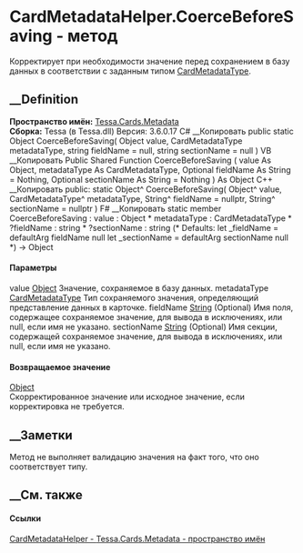 # CardMetadataHelper.CoerceBeforeSaving - метод
Корректирует при необходимости значение перед сохранением в базу данных в
соответствии с заданным типом
[CardMetadataType](T_Tessa_Cards_Metadata_CardMetadataType.htm).
## __Definition
 **Пространство имён:** [Tessa.Cards.Metadata](N_Tessa_Cards_Metadata.htm)  
 **Сборка:** Tessa (в Tessa.dll) Версия: 3.6.0.17
C# __Копировать
     public static Object CoerceBeforeSaving(
    	Object value,
    	CardMetadataType metadataType,
    	string fieldName = null,
    	string sectionName = null
    )
VB __Копировать
     Public Shared Function CoerceBeforeSaving ( 
    	value As Object,
    	metadataType As CardMetadataType,
    	Optional fieldName As String = Nothing,
    	Optional sectionName As String = Nothing
    ) As Object
C++ __Копировать
     public:
    static Object^ CoerceBeforeSaving(
    	Object^ value, 
    	CardMetadataType^ metadataType, 
    	String^ fieldName = nullptr, 
    	String^ sectionName = nullptr
    )
F# __Копировать
     static member CoerceBeforeSaving : 
            value : Object * 
            metadataType : CardMetadataType * 
            ?fieldName : string * 
            ?sectionName : string 
    (* Defaults:
            let _fieldName = defaultArg fieldName null
            let _sectionName = defaultArg sectionName null
    *)
    -> Object 
#### Параметры
value [Object](https://learn.microsoft.com/dotnet/api/system.object)
    Значение, сохраняемое в базу данных.
metadataType [CardMetadataType](T_Tessa_Cards_Metadata_CardMetadataType.htm)
    Тип сохраняемого значения, определяющий представление данных в карточке.
fieldName [String](https://learn.microsoft.com/dotnet/api/system.string)
(Optional)
    Имя поля, содержащее сохраняемое значение, для вывода в исключениях, или null, если имя не указано.
sectionName [String](https://learn.microsoft.com/dotnet/api/system.string)
(Optional)
    Имя секции, содержащей сохраняемое значение, для вывода в исключениях, или null, если имя не указано.
#### Возвращаемое значение
[Object](https://learn.microsoft.com/dotnet/api/system.object)  
Скорректированное значение или исходное значение, если корректировка не
требуется.
##  __Заметки
Метод не выполняет валидацию значения на факт того, что оно соответствует
типу.
## __См. также
#### Ссылки
[CardMetadataHelper - ](T_Tessa_Cards_Metadata_CardMetadataHelper.htm)
[Tessa.Cards.Metadata - пространство имён](N_Tessa_Cards_Metadata.htm)
